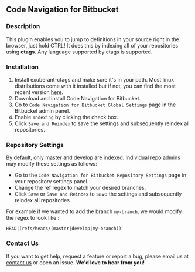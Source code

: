 Code Navigation for Bitbucket
--------------------------------
### Description
This plugin enables you to jump to definitions in your source right in the browser, just hold CTRL! It does this by indexing all of your repositories using **ctags**. Any language supported by ctags is supported.

### Installation

1. Install exuberant-ctags and make sure it's in your path. Most linux distributions come with it installed but if not, you can find the most recent version [here](http://ctags.sourceforge.net/).
2. Download and install Code Navigation for Bitbucket.
3. Go to `Code Navigation for Bitbucket Global Settings` page in the Bitbucket admin panel.
4. Enable `Indexing` by clicking the check box.
5. Click `Save and Reindex` to save the settings and subsequently reindex all repositories.

### Repository Settings

By default, only master and develop are indexed. Individual repo admins may modify these settings as follows:

- Go to the `Code Navigation for Bitbucket Repository Settings` page in your repository settings panel.
- Change the ref regex to match your desired branches.
- Click `Save` or  `Save and Reindex` to save the settings and subsequently reindex all repositories.

For example if we wanted to add the branch `my-branch`, we would modify the regex to look like :

    HEAD|(refs/heads/(master|develop|my-branch))

### Contact Us

If you want to get help, request a feature or report a bug, please email us at  [contact us](mailto:mohammed@mohamicorp.com) or open an issue. **We'd love to hear from you!**

